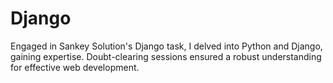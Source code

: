 # Django
Engaged in Sankey Solution's Django task, I delved into Python and Django, gaining expertise. Doubt-clearing sessions ensured a robust understanding for effective web development.
